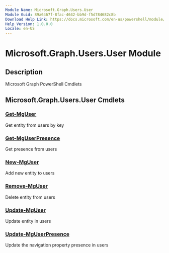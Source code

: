 ```yaml
---
Module Name: Microsoft.Graph.Users.User
Module Guid: 89a6467f-8fac-4642-bb9d-f5d784682c8b
Download Help Link: https://docs.microsoft.com/en-us/powershell/module/microsoft.graph.users.user
Help Version: 1.0.0.0
Locale: en-US
---
```


# Microsoft.Graph.Users.User Module
## Description
Microsoft Graph PowerShell Cmdlets

## Microsoft.Graph.Users.User Cmdlets
### [Get-MgUser](Get-MgUser.md)
Get entity from users by key

### [Get-MgUserPresence](Get-MgUserPresence.md)
Get presence from users

### [New-MgUser](New-MgUser.md)
Add new entity to users

### [Remove-MgUser](Remove-MgUser.md)
Delete entity from users

### [Update-MgUser](Update-MgUser.md)
Update entity in users

### [Update-MgUserPresence](Update-MgUserPresence.md)
Update the navigation property presence in users

